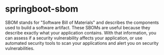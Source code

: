 # springboot-sbom

SBOM stands for "Software Bill of Materials" and describes the components used to build a software artifact. These SBOMs are useful because they describe exactly what your application contains. With that information, you can assess if a security vulnerability affects your application, or use automated security tools to scan your applications and alert you on security vulnerabilities.	
